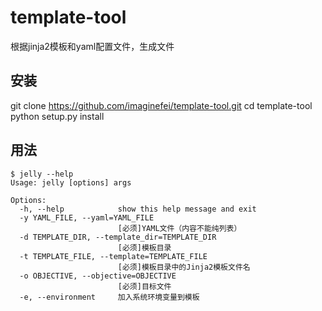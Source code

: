 # template-tool
根据jinja2模板和yaml配置文件，生成文件

## 安装
git clone https://github.com/imaginefei/template-tool.git
cd template-tool
python setup.py install

## 用法
```
$ jelly --help
Usage: jelly [options] args

Options:
  -h, --help            show this help message and exit
  -y YAML_FILE, --yaml=YAML_FILE
                        [必须]YAML文件（内容不能纯列表）
  -d TEMPLATE_DIR, --template_dir=TEMPLATE_DIR
                        [必须]模板目录
  -t TEMPLATE_FILE, --template=TEMPLATE_FILE
                        [必须]模板目录中的Jinja2模板文件名
  -o OBJECTIVE, --objective=OBJECTIVE
                        [必须]目标文件
  -e, --environment     加入系统环境变量到模板
```